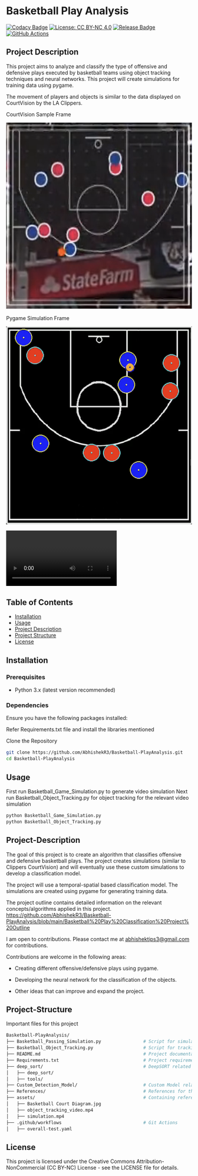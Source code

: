 # Basketball Play Analysis

[![Codacy Badge](https://app.codacy.com/project/badge/Grade/caa2d542ea8e47b597b3712cbc4236cb)](https://app.codacy.com/gh/AbhishekR3/Basketball-PlayAnalysis/dashboard?utm_source=gh&utm_medium=referral&utm_content=&utm_campaign=Badge_grade)
[![License: CC BY-NC 4.0](https://img.shields.io/badge/License-CC%20BY--NC%204.0-blue.svg)](https://creativecommons.org/licenses/by-nc/4.0/)
[![Release Badge](https://img.shields.io/github/v/release/AbhishekR3/Basketball-PlayAnalysis.svg?color=orange)](https://github.com/AbhishekR3/Basketball-PlayAnalysis/releases)
[![GitHub Actions](https://github.com/AbhishekR3/Basketball-PlayAnalysis/actions/workflows/overall-test.yaml/badge.svg)](https://github.com/AbhishekR3/Basketball-PlayAnalysis/actions/workflows/overall-test.yaml)


## Project Description

This project aims to analyze and classify the type of offensive and defensive plays executed by basketball teams using object tracking techniques
and neural networks. This project will create simulations for training data using pygame.

The movement of players and objects is similar to the data displayed on CourtVision by the LA Clippers.

CourtVision Sample Frame

![CourtVision Sample Frame](https://github.com/AbhishekR3/Basketball-PlayAnalysis/blob/main/assets/Clippers%20CourtVision.png)

Pygame Simulation Frame

![Simulation Sample Frame](https://github.com/AbhishekR3/Basketball-PlayAnalysis/blob/main/assets/Basketball%20Simulation%20Image.png)

![Object Tracking Simulation](https://github.com/AbhishekR3/Basketball-PlayAnalysis/blob/DEV_Code/assets/object_tracking_video.mp4)


## Table of Contents

- [Installation](#installation)
- [Usage](#usage)
- [Project Description](#project-description)
- [Project Structure](#project-structure)
- [License](#license)

## Installation

### Prerequisites

- Python 3.x (latest version recommended)

### Dependencies

Ensure you have the following packages installed:

Refer Requirements.txt file and install the libraries mentioned

Clone the Repository
```bash
git clone https://github.com/AbhishekR3/Basketball-PlayAnalysis.git
cd Basketball-PlayAnalysis
```

## Usage

First run Basketball_Game_Simulation.py to generate video simulation
Next run Basketball_Object_Tracking.py for object tracking for the relevant video simulation

```bash
python Basketball_Game_Simulation.py
python Basketball_Object_Tracking.py
```

## Project-Description

The goal of this project is to create an algorithm that classifies offensive and defensive basketball plays. The project creates simulations (similar to Clippers CourtVision) and will eventually use these custom simulations to develop a classification model.

The project will use a temporal-spatial based classification model. The simulations are created using pygame for generating training data.

The project outline contains detailed information on the relevant concepts/algorithms applied in this project.
https://github.com/AbhishekR3/Basketball-PlayAnalysis/blob/main/Basketball%20Play%20Classification%20Project%20Outline

I am open to contributions. Please contact me at <abhishektips3@gmail.com> for contributions. 

Contributions are welcome in the following areas:

- Creating different offensive/defensive plays using pygame.

- Developing the neural network for the classification of the objects.

- Other ideas that can improve and expand the project.

## Project-Structure
Important files for this project

```bash
Basketball-PlayAnalysis/
├── Basketball_Passing_Simulation.py                # Script for simulating basketball plays
├── Basketball_Object_Tracking.py                   # Script for tracking objects in the simulation
├── README.md                                       # Project documentation
├── Requirements.txt                                # Project requirements
├── deep_sort/                                      # DeepSORT related files (Mutli-Object Tracking)
│   ├── deep_sort/
│   ├── tools/
├── Custom_Detection_Model/                         # Custom Model related files such as training/validation
├── References/                                     # References for the developemtn of the project
├── assets/                                         # Containing referenced images and diagrams
│   ├── Basketball Court Diagram.jpg
│   ├── object_tracking_video.mp4
│   ├── simulation.mp4
├── .github/workflows                               # Git Actions
│   ├── overall-test.yaml
```

## License

This project is licensed under the Creative Commons Attribution-NonCommercial (CC BY-NC) License - see the LICENSE file for details.

